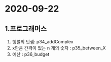 2020-09-22
===============
1.프로그래머스
--------------
1. 행렬의 덧샘: p34_addComplex
2. x만큼 간격이 있는 n 개의 숫자 : p35_between_X
3. 예산 : p36_budget

